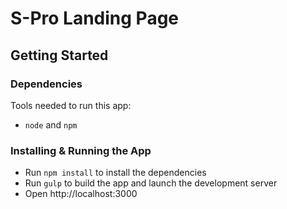 # S-Pro Landing Page

## Getting Started

### Dependencies
Tools needed to run this app:
* `node` and `npm`

### Installing & Running the App
* Run `npm install` to install the dependencies
* Run `gulp` to build the app and launch the development server
* Open http://localhost:3000
